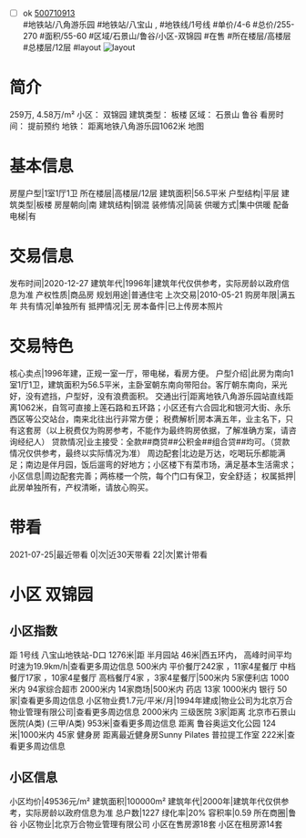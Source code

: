 - [ ] ok [500710913](https://bj.5i5j.com/ershoufang/500710913.html)  
 #地铁站/八角游乐园 #地铁站/八宝山 ,  #地铁线/1号线
#单价/4-6 #总价/255-270 #面积/55-60   #区域/石景山/鲁谷/小区-双锦园 #在售 #所在楼层/高楼层 #总楼层/12层 #layout 
![layout](http://image2.5i5j.com//group1/M00/F0/13/CgqJMV7Q3AqAM9DaAAGX3fH6HSE694.jpg_P5.jpg) 
# 简介 
 259万,  4.58万/m² 
小区： 双锦园
建筑类型： 板楼
区域： 石景山 鲁谷
看房时间： 提前预约
地铁： 距离地铁八角游乐园1062米 地图
# 基本信息 
 房屋户型|1室1厅1卫
所在楼层|高楼层/12层
建筑面积|56.5平米
户型结构|平层
建筑类型|板楼
房屋朝向|南
建筑结构|钢混
装修情况|简装
供暖方式|集中供暖
配备电梯|有
# 交易信息 
 发布时间|2020-12-27
建筑年代|1996年|建筑年代仅供参考，实际房龄以政府信息为准
产权性质|商品房
规划用途|普通住宅
上次交易|2010-05-21
购房年限|满五年
共有情况|单独所有
抵押情况|无
房本备件|已上传房本照片
# 交易特色 
 核心卖点|1996年建，正规一室一厅，带电梯，看房方便。
户型介绍|此房为南向1室1厅1卫，建筑面积为56.5平米，主卧室朝东南向带阳台。客厅朝东南向，采光好，没有遮挡，户型好，没有浪费面积。
交通出行|距离地铁八角游乐园站直线距离1062米，自驾可直接上莲石路和五环路；小区还有六合园北和银河大街、永乐西区等公交站台，南来北往出行非常方便；
税费解析|房本满五年，业主名下，只有这套房（以上税费仅为购房参考，不能作为最终购房依据，了解准确方案，请咨询经纪人）
贷款情况|业主接受：全款##商贷##公积金##组合贷##均可。（贷款情况仅供参考，最终以实际情况为准）
周边配套|北边是万达，吃喝玩乐都能满足；南边是伴月园，饭后遛弯的好地方；小区楼下有菜市场，满足基本生活需求；
小区信息|周边配套完善；两栋楼一个院，每个门口有保卫，安全舒适；
权属抵押|此房单独所有，产权清晰，请放心购买。
# 带看 
 2021-07-25|最近带看	 0|次|近30天带看	 22|次|累计带看
# 小区 双锦园
## 小区指数 
 距 1号线 八宝山地铁站-D口 1276米|距 半月园站 46米|西五环内， 高峰时间平均时速为19.9km/h|查看更多周边信息
500米内 平价餐厅242家 ，11家4星餐厅
中档餐厅17家 ，10家4星餐厅
高档餐厅4家 ，3家4星餐厅|500米内 5家便利店
1000米内 94家综合超市
2000米内 14家商场|500米内 药店 13家
1000米内 银行 50家|查看更多周边信息
小区物业费1.7元/平米/月|1994年建成|物业公司为北京万合物业管理有限公司|查看更多周边信息
2000米内 三级医院 3家|距离 北京市石景山医院(A类) (三甲/A类) 953米|查看更多周边信息
距离 鲁谷奥运文化公园 124米|1000米内 45家 健身房
距离最近健身房Sunny Pilates 普拉提工作室 222米|查看更多周边信息
## 小区信息 
 小区均价|49536元/m²
建筑面积|100000m²
建筑年代|2000年|建筑年代仅供参考，实际房龄以政府信息为准
总户数|1227
绿化率|20%
容积率|0.59
所在商圈|鲁谷
小区物业|北京万合物业管理有限公司
小区在售房源18套
小区在租房源14套
